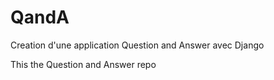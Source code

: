 # QandA
Creation d'une application Question and Answer avec Django


This the Question and Answer repo
